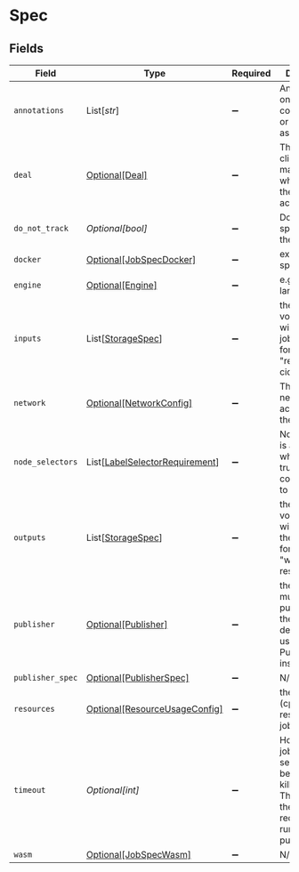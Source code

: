 # Spec


## Fields

| Field                                                                                                                     | Type                                                                                                                      | Required                                                                                                                  | Description                                                                                                               |
| ------------------------------------------------------------------------------------------------------------------------- | ------------------------------------------------------------------------------------------------------------------------- | ------------------------------------------------------------------------------------------------------------------------- | ------------------------------------------------------------------------------------------------------------------------- |
| `annotations`                                                                                                             | List[*str*]                                                                                                               | :heavy_minus_sign:                                                                                                        | Annotations on the job - could be user or machine assigned                                                                |
| `deal`                                                                                                                    | [Optional[Deal]](../../models/shared/deal.md)                                                                             | :heavy_minus_sign:                                                                                                        | The deal the client has made, such as which job bids they have accepted.                                                  |
| `do_not_track`                                                                                                            | *Optional[bool]*                                                                                                          | :heavy_minus_sign:                                                                                                        | Do not track specified by the client                                                                                      |
| `docker`                                                                                                                  | [Optional[JobSpecDocker]](../../models/shared/jobspecdocker.md)                                                           | :heavy_minus_sign:                                                                                                        | executor specific data                                                                                                    |
| `engine`                                                                                                                  | [Optional[Engine]](../../models/shared/engine.md)                                                                         | :heavy_minus_sign:                                                                                                        | e.g. docker or language                                                                                                   |
| `inputs`                                                                                                                  | List[[StorageSpec](../../models/shared/storagespec.md)]                                                                   | :heavy_minus_sign:                                                                                                        | the data volumes we will read in the job<br/>for example "read this ipfs cid"                                             |
| `network`                                                                                                                 | [Optional[NetworkConfig]](../../models/shared/networkconfig.md)                                                           | :heavy_minus_sign:                                                                                                        | The type of networking access that the job needs                                                                          |
| `node_selectors`                                                                                                          | List[[LabelSelectorRequirement](../../models/shared/labelselectorrequirement.md)]                                         | :heavy_minus_sign:                                                                                                        | NodeSelectors is a selector which must be true for the compute node to run this job.                                      |
| `outputs`                                                                                                                 | List[[StorageSpec](../../models/shared/storagespec.md)]                                                                   | :heavy_minus_sign:                                                                                                        | the data volumes we will write in the job<br/>for example "write the results to ipfs"                                     |
| `publisher`                                                                                                               | [Optional[Publisher]](../../models/shared/publisher.md)                                                                   | :heavy_minus_sign:                                                                                                        | there can be multiple publishers for the job<br/>deprecated: use PublisherSpec instead                                    |
| `publisher_spec`                                                                                                          | [Optional[PublisherSpec]](../../models/shared/publisherspec.md)                                                           | :heavy_minus_sign:                                                                                                        | N/A                                                                                                                       |
| `resources`                                                                                                               | [Optional[ResourceUsageConfig]](../../models/shared/resourceusageconfig.md)                                               | :heavy_minus_sign:                                                                                                        | the compute (cpu, ram) resources this job requires                                                                        |
| `timeout`                                                                                                                 | *Optional[int]*                                                                                                           | :heavy_minus_sign:                                                                                                        | How long a job can run in seconds before it is killed.<br/>This includes the time required to run, verify and publish results |
| `wasm`                                                                                                                    | [Optional[JobSpecWasm]](../../models/shared/jobspecwasm.md)                                                               | :heavy_minus_sign:                                                                                                        | N/A                                                                                                                       |